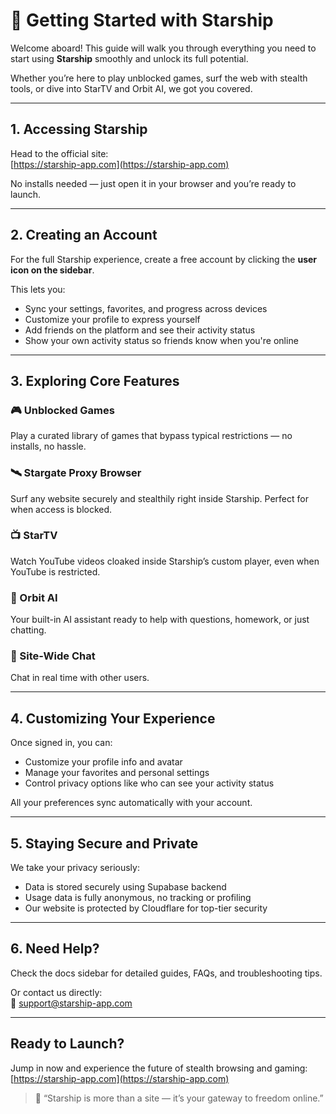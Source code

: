 # 🚀 Getting Started with Starship

Welcome aboard! This guide will walk you through everything you need to start using **Starship** smoothly and unlock its full potential.

Whether you’re here to play unblocked games, surf the web with stealth tools, or dive into StarTV and Orbit AI, we got you covered.

---

## 1. Accessing Starship

Head to the official site:  
[https://starship-app.com](https://starship-app.com)

No installs needed — just open it in your browser and you’re ready to launch.

---

## 2. Creating an Account

For the full Starship experience, create a free account by clicking the **user icon on the sidebar**.

This lets you:

- Sync your settings, favorites, and progress across devices  
- Customize your profile to express yourself  
- Add friends on the platform and see their activity status  
- Show your own activity status so friends know when you're online

---

## 3. Exploring Core Features

### 🎮 Unblocked Games  
Play a curated library of games that bypass typical restrictions — no installs, no hassle.

### 🛰️ Stargate Proxy Browser  
Surf any website securely and stealthily right inside Starship. Perfect for when access is blocked.

### 📺 StarTV  
Watch YouTube videos cloaked inside Starship’s custom player, even when YouTube is restricted.

### 🧠 Orbit AI  
Your built-in AI assistant ready to help with questions, homework, or just chatting.

### 💬 Site-Wide Chat  
Chat in real time with other users.

---

## 4. Customizing Your Experience

Once signed in, you can:

- Customize your profile info and avatar  
- Manage your favorites and personal settings  
- Control privacy options like who can see your activity status

All your preferences sync automatically with your account.

---

## 5. Staying Secure and Private

We take your privacy seriously:

- Data is stored securely using Supabase backend  
- Usage data is fully anonymous, no tracking or profiling  
- Our website is protected by Cloudflare for top-tier security

---

## 6. Need Help?

Check the docs sidebar for detailed guides, FAQs, and troubleshooting tips.

Or contact us directly:  
📧 [support@starship-app.com](mailto:support@starship-app.com)

---

## Ready to Launch?

Jump in now and experience the future of stealth browsing and gaming:  
[https://starship-app.com](https://starship-app.com)

> 🚀 “Starship is more than a site — it’s your gateway to freedom online.”
